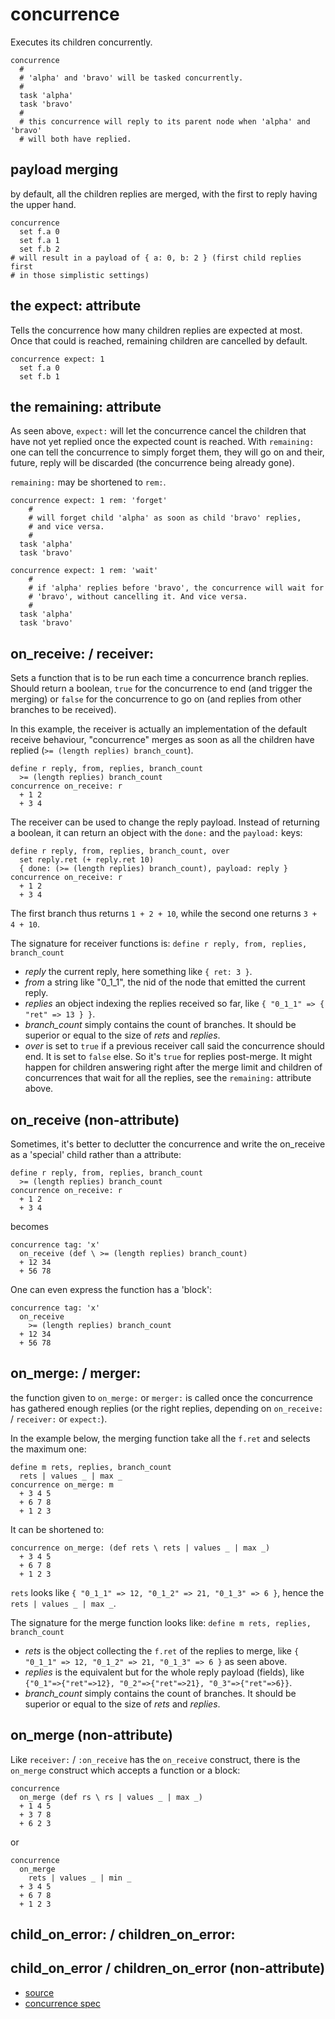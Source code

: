 
# concurrence

Executes its children concurrently.

```
concurrence
  #
  # 'alpha' and 'bravo' will be tasked concurrently.
  #
  task 'alpha'
  task 'bravo'
  #
  # this concurrence will reply to its parent node when 'alpha' and 'bravo'
  # will both have replied.
```

## payload merging

by default, all the children replies are merged, with the first to
reply having the upper hand.
```
concurrence
  set f.a 0
  set f.a 1
  set f.b 2
# will result in a payload of { a: 0, b: 2 } (first child replies first
# in those simplistic settings)
```

## the expect: attribute

Tells the concurrence how many children replies are expected at most.
Once that could is reached, remaining children are cancelled by default.
```
concurrence expect: 1
  set f.a 0
  set f.b 1
```

## the remaining: attribute

As seen above, `expect:` will let the concurrence cancel the children
that have not yet replied once the expected count is reached.
With `remaining:` one can tell the concurrence to simply forget them,
they will go on and their, future, reply will be discarded (the concurrence
being already gone).

`remaining:` may be shortened to `rem:`.

```
concurrence expect: 1 rem: 'forget'
    #
    # will forget child 'alpha' as soon as child 'bravo' replies,
    # and vice versa.
    #
  task 'alpha'
  task 'bravo'
```

```
concurrence expect: 1 rem: 'wait'
    #
    # if 'alpha' replies before 'bravo', the concurrence will wait for
    # 'bravo', without cancelling it. And vice versa.
    #
  task 'alpha'
  task 'bravo'
```

## on_receive: / receiver:

Sets a function that is to be run each time a concurrence branch replies.
Should return a boolean, `true` for the concurrence to end (and trigger
the merging) or `false` for the concurrence to go on (and replies from
other branches to be received).

In this example, the receiver is actually an implementation of the default
receive behaviour, "concurrence" merges as soon as all the children have
replied (`>= (length replies) branch_count`).
```
define r reply, from, replies, branch_count
  >= (length replies) branch_count
concurrence on_receive: r
  + 1 2
  + 3 4
```

The receiver can be used to change the reply payload. Instead of
returning a boolean, it can return an object with the `done:` and
the `payload:` keys:
```
define r reply, from, replies, branch_count, over
  set reply.ret (+ reply.ret 10)
  { done: (>= (length replies) branch_count), payload: reply }
concurrence on_receive: r
  + 1 2
  + 3 4
```
The first branch thus returns `1 + 2 + 10`, while the second one returns
`3 + 4 + 10`.

The signature for receiver functions is:
`define r reply, from, replies, branch_count`

* _reply_ the current reply, here something like `{ ret: 3 }`.
* _from_ a string like "0_1_1", the nid of the node that emitted
  the current reply.
* _replies_ an object indexing the replies received so far, like
  `{ "0_1_1" => { "ret" => 13 } }`.
* _branch_count_ simply contains the count of branches. It should be
  superior or equal to the size of _rets_ and _replies_.
* _over_ is set to `true` if a previous receiver call said the
  concurrence should end. It is set to `false` else. So it's `true`
  for replies post-merge. It might happen for children answering
  right after the merge limit and children of concurrences that
  wait for all the replies, see the `remaining:` attribute above.

## on_receive (non-attribute)

Sometimes, it's better to declutter the concurrence and write the
on_receive as a 'special' child rather than a attribute:

```
define r reply, from, replies, branch_count
  >= (length replies) branch_count
concurrence on_receive: r
  + 1 2
  + 3 4
```
becomes
```
concurrence tag: 'x'
  on_receive (def \ >= (length replies) branch_count)
  + 12 34
  + 56 78
```
One can even express the function has a 'block':
```
concurrence tag: 'x'
  on_receive
    >= (length replies) branch_count
  + 12 34
  + 56 78
```

## on_merge: / merger:

the function given to `on_merge:` or `merger:` is called once the
concurrence has gathered enough replies (or the right replies,
depending on `on_receive:` / `receiver:` or `expect:`).

In the example below, the merging function take all the `f.ret` and
selects the maximum one:
```
define m rets, replies, branch_count
  rets | values _ | max _
concurrence on_merge: m
  + 3 4 5
  + 6 7 8
  + 1 2 3
```
It can be shortened to:
```
concurrence on_merge: (def rets \ rets | values _ | max _)
  + 3 4 5
  + 6 7 8
  + 1 2 3
```
`rets` looks like `{ "0_1_1" => 12, "0_1_2" => 21, "0_1_3" => 6 }`,
hence the `rets | values _ | max _`.

The signature for the merge function looks like:
`define m rets, replies, branch_count`

* _rets_ is the object collecting the `f.ret` of the replies to merge,
  like `{ "0_1_1" => 12, "0_1_2" => 21, "0_1_3" => 6 }` as seen above.
* _replies_ is the equivalent but for the whole reply payload (fields),
  like `{"0_1"=>{"ret"=>12}, "0_2"=>{"ret"=>21}, "0_3"=>{"ret"=>6}}`.
* _branch_count_ simply contains the count of branches. It should be
  superior or equal to the size of _rets_ and _replies_.

## on_merge (non-attribute)

Like `receiver:` / `:on_receive` has the `on_receive` construct, there
is the `on_merge` construct which accepts a function or a block:
```
concurrence
  on_merge (def rs \ rs | values _ | max _)
  + 1 4 5
  + 3 7 8
  + 6 2 3
```
or
```
concurrence
  on_merge
    rets | values _ | min _
  + 3 4 5
  + 6 7 8
  + 1 2 3
```

## child_on_error: / children_on_error:
## child_on_error / children_on_error (non-attribute)


* [source](https://github.com/floraison/flor/tree/master/lib/flor/punit/concurrence.rb)
* [concurrence spec](https://github.com/floraison/flor/tree/master/spec/punit/concurrence_spec.rb)

